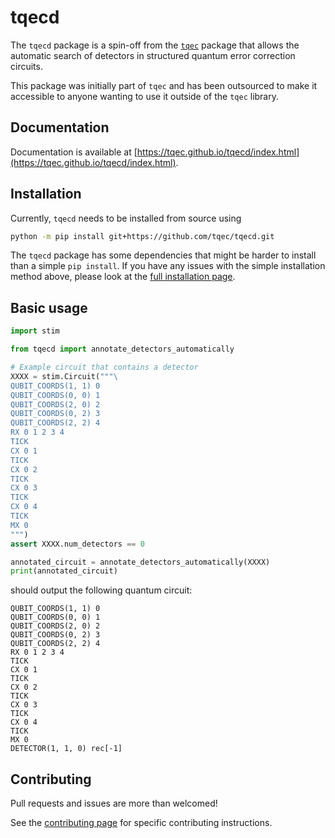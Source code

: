 # tqecd

The `tqecd` package is a spin-off from the [`tqec`](https://github.com/tqec/tqec) package that allows the automatic search of detectors in structured quantum error correction circuits.

This package was initially part of `tqec` and has been outsourced to make it accessible to anyone wanting to use it outside of the `tqec` library.

## Documentation

Documentation is available at [https://tqec.github.io/tqecd/index.html](https://tqec.github.io/tqecd/index.html).

## Installation

Currently, `tqecd` needs to be installed from source using

```sh
python -m pip install git+https://github.com/tqec/tqecd.git
```

The `tqecd` package has some dependencies that might be harder to install than a simple `pip install`. If you have any issues with the simple installation method above, please look at the [full installation page](https://tqec.github.io/tqecd/user_guide/installation.html).

## Basic usage

```py
import stim

from tqecd import annotate_detectors_automatically

# Example circuit that contains a detector
XXXX = stim.Circuit("""\
QUBIT_COORDS(1, 1) 0
QUBIT_COORDS(0, 0) 1
QUBIT_COORDS(2, 0) 2
QUBIT_COORDS(0, 2) 3
QUBIT_COORDS(2, 2) 4
RX 0 1 2 3 4
TICK
CX 0 1
TICK
CX 0 2
TICK
CX 0 3
TICK
CX 0 4
TICK
MX 0
""")
assert XXXX.num_detectors == 0

annotated_circuit = annotate_detectors_automatically(XXXX)
print(annotated_circuit)
```

should output the following quantum circuit:

```text
QUBIT_COORDS(1, 1) 0
QUBIT_COORDS(0, 0) 1
QUBIT_COORDS(2, 0) 2
QUBIT_COORDS(0, 2) 3
QUBIT_COORDS(2, 2) 4
RX 0 1 2 3 4
TICK
CX 0 1
TICK
CX 0 2
TICK
CX 0 3
TICK
CX 0 4
TICK
MX 0
DETECTOR(1, 1, 0) rec[-1]
```

## Contributing

Pull requests and issues are more than welcomed!

See the [contributing page](https://tqec.github.io/tqecd/contributor_guide.html) for specific contributing instructions.
